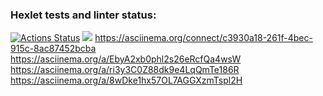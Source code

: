 ### Hexlet tests and linter status:
[![Actions Status](https://github.com/nneymyshev/frontend-project-44/workflows/hexlet-check/badge.svg)](https://github.com/nneymyshev/frontend-project-44/actions)
<a href="https://codeclimate.com/github/nneymyshev/frontend-project-44/maintainability"><img src="https://api.codeclimate.com/v1/badges/96d9cc244eec100a2aa0/maintainability" /></a>
https://asciinema.org/connect/c3930a18-261f-4bec-915c-8ac87452bcba
https://asciinema.org/a/EbyA2xb0phl2s26eRcfQa4wsW
https://asciinema.org/a/ri3y3C0Z88dk9e4LqQmTe186R
https://asciinema.org/a/8wDke1hx57OL7AGGXzmTspl2H
